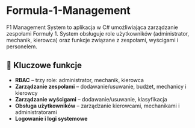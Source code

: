 # Formula-1-Management
F1 Management System to aplikacja w C# umożliwiająca zarządzanie zespołami Formuły 1. System obsługuje role użytkowników (administrator, mechanik, kierowca) oraz funkcje związane z zespołami, wyścigami i personelem.

## 🚀 Kluczowe funkcje  
- **RBAC** – trzy role: administrator, mechanik, kierowca  
- **Zarządzanie zespołami** – dodawanie/usuwanie, budżet, mechanicy i kierowcy  
- **Zarządzanie wyścigami** – dodawanie/usuwanie, klasyfikacja  
- **Obsługa użytkowników** – zarządzanie kierowcami, mechanikami i administratorami  
- **Logowanie i logi systemowe**  
